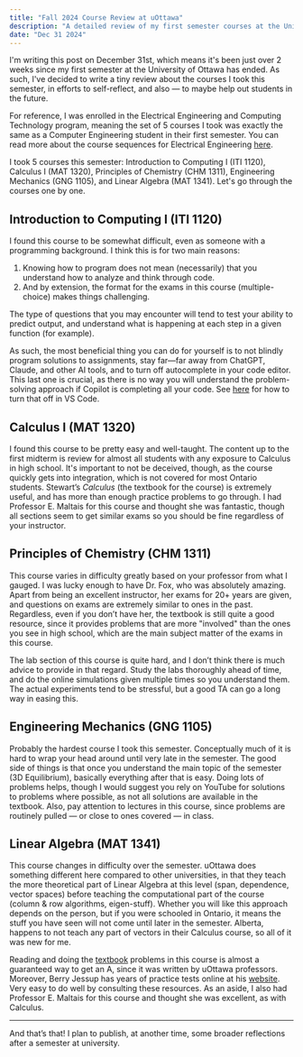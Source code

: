 ```yaml
---
title: "Fall 2024 Course Review at uOttawa"
description: "A detailed review of my first semester courses at the University of Ottawa"
date: "Dec 31 2024"
---
```


I'm writing this post on December 31st, which means it's been just over 2 weeks since my first semester at the University of Ottawa has ended. As such, I've decided to write a tiny review about the courses I took this semester, in efforts to self-reflect, and also — to maybe help out students in the future.

For reference, I was enrolled in the Electrical Engineering and Computing Technology program, meaning the set of 5 courses I took was exactly the same as a Computer Engineering student in their first semester. You can read more about the course sequences for Electrical Engineering [here](https://www.uottawa.ca/faculty-engineering/undergraduate-studies/programs/electrical-engineering/course-sequence).

I took 5 courses this semester: Introduction to Computing I (ITI 1120), Calculus I (MAT 1320), Principles of Chemistry (CHM 1311), Engineering Mechanics (GNG 1105), and Linear Algebra (MAT 1341). Let's go through the courses one by one.

## Introduction to Computing I (ITI 1120)

I found this course to be somewhat difficult, even as someone with a programming background. I think this is for two main reasons:

1. Knowing how to program does not mean (necessarily) that you understand how to analyze and think through code.
2. And by extension, the format for the exams in this course (multiple-choice) makes things challenging.

The type of questions that you may encounter will tend to test your ability to predict output, and understand what is happening at each step in a given function (for example).

As such, the most beneficial thing you can do for yourself is to not blindly program solutions to assignments, stay far—far away from ChatGPT, Claude, and other AI tools, and to turn off autocomplete in your code editor. This last one is crucial, as there is no way you will understand the problem-solving approach if Copilot is completing all your code. See [here](https://stackoverflow.com/questions/75377406/how-can-i-disable-github-copilot-in-vs-code) for how to turn that off in VS Code.

## Calculus I (MAT 1320)

I found this course to be pretty easy and well-taught. The content up to the first midterm is review for almost all students with any exposure to Calculus in high school. It's important to not be deceived, though, as the course quickly gets into integration, which is not covered for most Ontario students. Stewart’s *Calculus* (the textbook for the course) is extremely useful, and has more than enough practice problems to go through. I had Professor E. Maltais for this course and thought she was fantastic, though all sections seem to get similar exams so you should be fine regardless of your instructor.

## Principles of Chemistry (CHM 1311)

This course varies in difficulty greatly based on your professor from what I gauged. I was lucky enough to have Dr. Fox, who was absolutely amazing. Apart from being an excellent instructor, her exams for 20+ years are given, and questions on exams are extremely similar to ones in the past. Regardless, even if you don’t have her, the textbook is still quite a good resource, since it provides problems that are more "involved" than the ones you see in high school, which are the main subject matter of the exams in this course.

The lab section of this course is quite hard, and I don’t think there is much advice to provide in that regard. Study the labs thoroughly ahead of time, and do the online simulations given multiple times so you understand them. The actual experiments tend to be stressful, but a good TA can go a long way in easing this.

## Engineering Mechanics (GNG 1105)

Probably the hardest course I took this semester. Conceptually much of it is hard to wrap your head around until very late in the semester. The good side of things is that once you understand the main topic of the semester (3D Equilibrium), basically everything after that is easy. Doing lots of problems helps, though I would suggest you rely on YouTube for solutions to problems where possible, as not all solutions are available in the textbook. Also, pay attention to lectures in this course, since problems are routinely pulled — or close to ones covered — in class.

## Linear Algebra (MAT 1341)

This course changes in difficulty over the semester. uOttawa does something different here compared to other universities, in that they teach the more theoretical part of Linear Algebra at this level (span, dependence, vector spaces) before teaching the computational part of the course (column & row algorithms, eigen-stuff). Whether you will like this approach depends on the person, but if you were schooled in Ontario, it means the stuff you have seen will not come until later in the semester. Alberta, happens to not teach any part of vectors in their Calculus course, so all of it was new for me.

Reading and doing the [textbook](https://ruor.uottawa.ca/items/f66a4ede-e276-486c-9067-9621d5347440) problems in this course is almost a guaranteed way to get an A, since it was written by uOttawa professors. Moreover, Berry Jessup has years of practice tests online at his [website](https://mysite.science.uottawa.ca/bjessup/courses/MAT1341A/tests/tests.htm). Very easy to do well by consulting these resources. As an aside, I also had Professor E. Maltais for this course and thought she was excellent, as with Calculus.

---

And that’s that! I plan to publish, at another time, some broader reflections after a semester at university.
